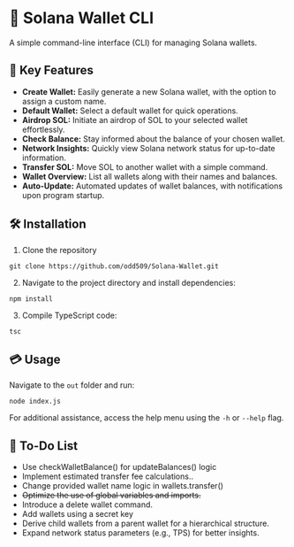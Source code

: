 # 🌌 Solana Wallet CLI

A simple command-line interface (CLI) for managing Solana wallets.

## 🚀 Key Features

- **Create Wallet:** Easily generate a new Solana wallet, with the option to assign a custom name.
- **Default Wallet:** Select a default wallet for quick operations.
- **Airdrop SOL:** Initiate an airdrop of SOL to your selected wallet effortlessly.
- **Check Balance:** Stay informed about the balance of your chosen wallet.
- **Network Insights:** Quickly view Solana network status for up-to-date information.
- **Transfer SOL:** Move SOL to another wallet with a simple command.
- **Wallet Overview:** List all wallets along with their names and balances.
- **Auto-Update:** Automated updates of wallet balances, with notifications upon program startup.

## 🛠️ Installation

1.  Clone the repository

```
git clone https://github.com/odd509/Solana-Wallet.git
```

2. Navigate to the project directory and install dependencies:

```
npm install
```

3. Compile TypeScript code:

```
tsc
```

## 💳 Usage

Navigate to the `out` folder and run:

```
node index.js
```

For additional assistance, access the help menu using the `-h` or `--help` flag.

## 🎯 To-Do List

- Use checkWalletBalance() for updateBalances() logic
- Implement estimated transfer fee calculations..
- Change provided wallet name logic in wallets.transfer()
- ~~Optimize the use of global variables and imports.~~
- Introduce a delete wallet command.
- Add wallets using a secret key
- Derive child wallets from a parent wallet for a hierarchical structure.
- Expand network status parameters (e.g., TPS) for better insights.
